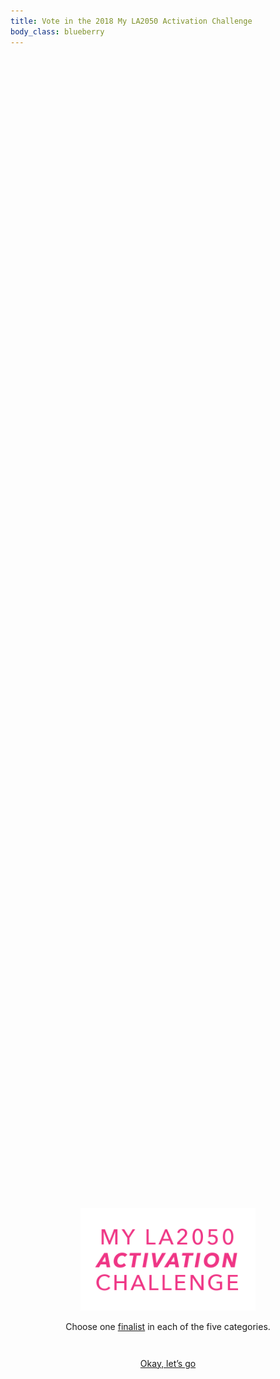 ```yaml
---
title: Vote in the 2018 My LA2050 Activation Challenge
body_class: blueberry
---
```


<div class="introduction" markdown="1">

<div>
<img src="/assets/images/vote-logo.png" alt="My LA2050 Activation Challenge" />

<p>Choose one <a href="/finalists/">finalist</a> in each of the five categories.</p>

<p class="action"><a href="#learn" onClick="document.getElementById('learn').scrollIntoView({behavior: 'smooth'}); event.preventDefault();">Okay, let’s go</a></p>
</div>

<!--
<p style="margin-top: 1.5em">
  <a href="#learn">
    <svg viewBox="0 0 448 512" width="24" height="24">
      <switch>
        <path d="M413.1 222.5l22.2 22.2c9.4 9.4 9.4 24.6 0 33.9L241 473c-9.4 9.4-24.6 9.4-33.9 0L12.7 278.6c-9.4-9.4-9.4-24.6 0-33.9l22.2-22.2c9.5-9.5 25-9.3 34.3.4L184 343.4V56c0-13.3 10.7-24 24-24h32c13.3 0 24 10.7 24 24v287.4l114.8-120.5c9.3-9.8 24.8-10 34.3-.4z" class=""></path>
        <foreignObject>Okay, let’s go</foreignObject>
      </switch>
    </svg>
  </a>
</p>
-->

</div>

<style>
section,
.introduction {
  display: flex;
  min-height: 100vh;
  align-items: center;
  align-content: center;
  justify-content: center;
  text-align: center;
  box-sizing: border-box;
}
.introduction img {
  margin-top: -3em;
  width: 20em;
  height: auto;
}
.introduction p {
  max-width: none;
}
.introduction .action {
  margin-top: 3em;
}

/*.introduction {
  margin-top: -4.5em;
  margin-left: -4.5em;
  margin-right: -4.5em;
  background-color: rgb(6, 179, 188);
  color: rgb(254, 254, 254);
  padding: 0 4.5em 3em;
}
.introduction a {
  color: inherit;
}
.introduction svg {
  width: 1.5em;
  height: 1.5em;
  fill: currentColor;
}*/
</style>

<style>

  
  form li:nth-child(1) {
    order: var(--order-1);
  }
  
  form li:nth-child(2) {
    order: var(--order-2);
  }
  
  form li:nth-child(3) {
    order: var(--order-3);
  }
  
  form li:nth-child(4) {
    order: var(--order-4);
  }
  
  form li:nth-child(5) {
    order: var(--order-5);
  }
  
</style>

<script>
(function() {
  function getRandomOrder() {
    return (Math.floor(Math.random() * 10) + 1) - 5;
  }
  for (var index = 0; index < 5; index++) {
    document.documentElement.style.setProperty('--order-' + index, getRandomOrder());
  }
})();
</script>

<style>
.promotion {
  display: none;
}
hr {
  visibility: hidden;
}
form {
  text-align: center;
}
form ul,
form li {
  list-style: none;
  margin-left: 0;
  padding-left: 0;
}
form,
form h2,
form h3,
form h4,
form p,
form ul,
form li {
  max-width: none;
}
form h2,
form h3,
form h4,
form p:last-child {
  margin-top: 3em;
}
form h2,
form h3,
form h4 {
  color: var(--primary-color) !important;
  font-weight: bold;
}
form strong {
  /*color: rgb(41, 41, 41) !important;*/ /* @midnight */
  /*font-weight: 500;*/
  color: var(--primary-color) !important;
}
form li {
  margin-top: 1.5em;
  position: relative;
}
form li label {
  cursor: pointer;
}
form li input {
  font-size: inherit;
  margin-bottom: 0.75em;
  position: absolute;
  opacity: 0;
}
form li .call-to-action,
form li .pseudo-checkbox {
  position: absolute;
  top: 0;
  left: 0;
  width: 100%;
  height: 100%;
  color: white;
  display: flex;
  justify-content: center;
  align-items: center;
  opacity: 0;
  transition: opacity 0.2s;
  font-size: 1.5em;
}
form li .pseudo-checkbox {
  display: none;
}
form label:hover .call-to-action {
  background: rgba(0, 0, 0, 0.1);
  opacity: 1;
}
form li input:checked ~ .call-to-action {
  display: none;
}
form li input:checked ~ .pseudo-checkbox {
  background: rgba(0, 0, 0, 0.5); /* @lime */
  opacity: 1;
  display: flex;
}
form .blueberry input:checked ~ .pseudo-checkbox {
  background: rgba(6, 179, 188, 0.5); /* @blueberry */
}
form .banana input:checked ~ .pseudo-checkbox {
  background: rgba(255, 194, 51, 0.5); /* @banana */
}
form .strawberry input:checked ~ .pseudo-checkbox {
  background: rgba(237, 59, 136, 0.5); /* @strawberry */
}
form .tangerine input:checked ~ .pseudo-checkbox {
  background: rgba(249, 160, 51, 0.5); /* @tangerine */
}
form .lime input:checked ~ .pseudo-checkbox {
  background: rgba(141, 208, 59, 0.5); /* @lime */
}
form li .pseudo-checkbox svg {
  fill: currentColor;
  width: 1.5em;
  height: 1.5em;
  margin-right: 0.75em;
}
form input[type="email"] {
  font-family: inherit;
  font-size: inherit;
  line-height: inherit;
  font-weight: 600;
  padding: 0.75em;
  border-radius: 0;
  width: 100%;
  max-width: none;
  box-sizing: border-box;
  text-align: center;
  border: 0.1875em solid rgb(237, 59, 136); /* @strawberry */
  border-color: rgba(0, 0, 0, 0.25);

  /* Remove Safari’s default styles for search fields */
  -webkit-appearance: none;
}

form ul {
  display: flex;
  flex-wrap: wrap;
  justify-content: center;
}
form li {
  width: 20em;
  padding: 0;
  box-sizing: border-box;
  padding: 1.5em;
  margin: 1.5em 0;
}
form li img {
  width: 100%;
  max-width: none;
  height: 15em;
  object-fit: cover;
}
form section {
  border-width: 0.125em;
  border-style: solid;
  border-color: rgba(0, 0, 0, 0.15);
  border-color: transparent;
  padding: 3em;
  /*max-width: 40em;*/
  /*margin: 3em auto;*/
}
form section h2,
form section h3 {
  margin-top: 1.5em;
}
</style>

<form name="vote" action="/vote/email-sent/" method="post" markdown="1" data-netlify="true">

<h2 class="blueberry" id="learn">Who would you like to vote for in the <span style="text-transform: uppercase;">Learn</span> category?</h2>

<ul class="blueberry">
{% assign first_item = true %}
{% assign data_collection = site.collections | where: "label", "learn" | first %}
{% assign data_list = data_collection.docs %}
{% for project in data_list %}
{% if project.is_finalist == true %}
<li>
<label>
  <input type="radio" name="learn" value="{{ project.organization_name }}" />
  <span class="pseudo-checkbox">
    <svg width="24" height="24" viewBox="0 0 512 512">
      <path fill="currentColor" d="M173.898 439.404l-166.4-166.4c-9.997-9.997-9.997-26.206 0-36.204l36.203-36.204c9.997-9.998 26.207-9.998 36.204 0L192 312.69 432.095 72.596c9.997-9.997 26.207-9.997 36.204 0l36.203 36.204c9.997 9.997 9.997 26.206 0 36.204l-294.4 294.401c-9.998 9.997-26.207 9.997-36.204-.001z"></path>
      <strong style="color: white !important; font-weight: bold; text-transform: uppercase;">Voted</strong>
    </svg>
  </span>
  <span class="call-to-action">
    <strong style="color: white !important; font-weight: bold; text-transform: uppercase;">Vote</strong>
  </span>
  <img src="/assets/images/{{ project.category }}/2048-wide/{{ project.project_image }}" width="250" /><br />
  <!--
  <a class="has-icon">
    <img src="/assets/images/{{ project.category }}/2048-wide/{{ project.project_image }}" width="250" />
    <span class="icon play">
      <svg xmlns="http://www.w3.org/2000/svg" viewBox="0 0 29.2 33.7" width="29" height="34">
      <title>Play Video</title>
      <switch>
      <polygon fill="black" points="29.2,16.9 0,0 0,33.7 29.2,16.9 0,0 0,33.7 "></polygon>
      <foreignObject>Play Video</foreignObject>
      </switch>
      </svg>
    </span>
  </a><br />
  -->
  <strong>{{ project.organization_name }}</strong><br />{{ project.title }}
</label>
</li>
{% assign first_item = false %}
{% endif %}
{% endfor %}
</ul>

<hr />

<h2 class="banana" id="create">Who would you like to vote for in the <span style="text-transform: uppercase;">Create</span> category?</h2>

<ul class="banana">
{% assign first_item = true %}
{% assign data_collection = site.collections | where: "label", "create" | first %}
{% assign data_list = data_collection.docs %}
{% for project in data_list %}
{% if project.is_finalist == true %}
<li>
<label>
  <input type="radio" name="create" value="{{ project.organization_name }}" />
  <span class="pseudo-checkbox">
    <svg width="24" height="24" viewBox="0 0 512 512">
      <path fill="currentColor" d="M173.898 439.404l-166.4-166.4c-9.997-9.997-9.997-26.206 0-36.204l36.203-36.204c9.997-9.998 26.207-9.998 36.204 0L192 312.69 432.095 72.596c9.997-9.997 26.207-9.997 36.204 0l36.203 36.204c9.997 9.997 9.997 26.206 0 36.204l-294.4 294.401c-9.998 9.997-26.207 9.997-36.204-.001z"></path>
    </svg>
    <strong style="color: white !important; font-weight: bold; text-transform: uppercase;">Voted</strong>
  </span>
  <span class="call-to-action">
    <strong style="color: white !important; font-weight: bold; text-transform: uppercase;">Vote</strong>
  </span>
  <img src="/assets/images/{{ project.category }}/2048-wide/{{ project.project_image }}" width="250" /><br />
  <strong>{{ project.organization_name }}</strong><br />{{ project.title }}
</label>
</li>
{% assign first_item = false %}
{% endif %}
{% endfor %}
</ul>

<hr />

<h2 class="strawberry" id="play">Who would you like to vote for in the <span style="text-transform: uppercase;">Play</span> category?</h2>

<ul class="strawberry">
{% assign first_item = true %}
{% assign data_collection = site.collections | where: "label", "play" | first %}
{% assign data_list = data_collection.docs %}
{% for project in data_list %}
{% if project.is_finalist == true %}
<li>
<label>
  <input type="radio" name="play" value="{{ project.organization_name }}" />
  <span class="pseudo-checkbox">
    <svg width="24" height="24" viewBox="0 0 512 512">
      <path fill="currentColor" d="M173.898 439.404l-166.4-166.4c-9.997-9.997-9.997-26.206 0-36.204l36.203-36.204c9.997-9.998 26.207-9.998 36.204 0L192 312.69 432.095 72.596c9.997-9.997 26.207-9.997 36.204 0l36.203 36.204c9.997 9.997 9.997 26.206 0 36.204l-294.4 294.401c-9.998 9.997-26.207 9.997-36.204-.001z"></path>
    </svg>
    <strong style="color: white !important; font-weight: bold; text-transform: uppercase;">Voted</strong>
  </span>
  <span class="call-to-action">
    <strong style="color: white !important; font-weight: bold; text-transform: uppercase;">Vote</strong>
  </span>
  <img src="/assets/images/{{ project.category }}/2048-wide/{{ project.project_image }}" width="250" /><br />
  <strong>{{ project.organization_name }}</strong><br />{{ project.title }}
</label>
</li>
{% assign first_item = false %}
{% endif %}
{% endfor %}
</ul>

<hr />

<h2 class="tangerine" id="connect">Who would you like to vote for in the <span style="text-transform: uppercase;">Connect</span> category?</h2>

<ul class="tangerine">
{% assign first_item = true %}
{% assign data_collection = site.collections | where: "label", "connect" | first %}
{% assign data_list = data_collection.docs %}
{% for project in data_list %}
{% if project.is_finalist == true %}
<li>
<label>
  <input type="radio" name="connect" value="{{ project.organization_name }}" />
  <span class="pseudo-checkbox">
    <svg width="24" height="24" viewBox="0 0 512 512">
      <path fill="currentColor" d="M173.898 439.404l-166.4-166.4c-9.997-9.997-9.997-26.206 0-36.204l36.203-36.204c9.997-9.998 26.207-9.998 36.204 0L192 312.69 432.095 72.596c9.997-9.997 26.207-9.997 36.204 0l36.203 36.204c9.997 9.997 9.997 26.206 0 36.204l-294.4 294.401c-9.998 9.997-26.207 9.997-36.204-.001z"></path>
    </svg>
    <strong style="color: white !important; font-weight: bold; text-transform: uppercase;">Voted</strong>
  </span>
  <span class="call-to-action">
    <strong style="color: white !important; font-weight: bold; text-transform: uppercase;">Vote</strong>
  </span>
  <img src="/assets/images/{{ project.category }}/2048-wide/{{ project.project_image }}" width="250" /><br />
  <strong>{{ project.organization_name }}</strong><br />{{ project.title }}
</label>
</li>
{% assign first_item = false %}
{% endif %}
{% endfor %}
</ul>

<hr />

<h2 class="lime" id="live">Who would you like to vote for in the <span style="text-transform: uppercase;">Live</span> category?</h2>

<ul class="lime">
{% assign first_item = true %}
{% assign data_collection = site.collections | where: "label", "live" | first %}
{% assign data_list = data_collection.docs %}
{% for project in data_list %}
{% if project.is_finalist == true %}
<li>
<label>
  <input type="radio" name="live" value="{{ project.organization_name }}" />
  <span class="pseudo-checkbox">
    <svg width="24" height="24" viewBox="0 0 512 512">
      <path fill="currentColor" d="M173.898 439.404l-166.4-166.4c-9.997-9.997-9.997-26.206 0-36.204l36.203-36.204c9.997-9.998 26.207-9.998 36.204 0L192 312.69 432.095 72.596c9.997-9.997 26.207-9.997 36.204 0l36.203 36.204c9.997 9.997 9.997 26.206 0 36.204l-294.4 294.401c-9.998 9.997-26.207 9.997-36.204-.001z"></path>
    </svg>
    <strong style="color: white !important; font-weight: bold; text-transform: uppercase;">Voted</strong>
  </span>
  <span class="call-to-action">
    <strong style="color: white !important; font-weight: bold; text-transform: uppercase;">Vote</strong>
  </span>
  <img src="/assets/images/{{ project.category }}/2048-wide/{{ project.project_image }}" width="250" /><br />
  <strong>{{ project.organization_name }}</strong><br />{{ project.title }}
</label>
</li>
{% assign first_item = false %}
{% endif %}
{% endfor %}
</ul>

<hr />

<section id="finish" style="display: none;">

<div markdown="1">
## You’re <span style="text-decoration: underline;">almost</span> done!

Now it’s time to confirm your votes by signing in to one of your accounts.

### Sign in with…

<ul class="action" style="max-width: 20em; margin: 1.5em auto 0">
  <li style="order: 3"><a href="#sign-in-email" onClick="document.getElementById('sign-in-email').style.display = 'flex'; document.getElementById('sign-in-email').scrollIntoView({behavior: 'smooth'}); event.preventDefault();">Email</a></li>
  <li style="order: 2"><a href="/vote/confirmation">Facebook</a></li>
  <li style="order: 1"><a href="/vote/confirmation/">Twitter</a></li>
</ul>

<!--
<ul class="action" style="display: block">
  <li style="margin: 0 !important; padding-right: 0;"><a href="#sign-in-email" onClick="document.getElementById('sign-in-email').style.display = 'flex'; document.getElementById('sign-in-email').scrollIntoView({behavior: 'smooth'}); event.preventDefault();">Sign in with email</a></li>
  <li style="margin: 0 !important; padding: 0;">or</li>
  <li style="margin: 0 !important; padding-right: 0;"><a href="/vote/confirmation/">Sign in with Facebook</a></li>
  <li style="margin: 0 !important; padding: 0">or</li>
  <li style="margin: 0 !important; padding-right: 0;"><a href="/vote/confirmation/">Sign in with Twitter</a></li>
</ul>
-->

</div>

</section>

<hr />

<section id="sign-in-email" style="display: none">

<div markdown="1">
### Sign in with email

Next, we’ll send instructions to your email address.

<p style="margin-top: 1.5em; display: flex;">
<label style="flex-grow: 1; margin-right: 0.25em;">
  <input type="email" name="email" placeholder="What’s your email address?" style="text-align: left;" required />
</label>
<button type="submit">Send email</button>
</p>

<p style="margin-top: 1.7142857143em"><small>We will only use this address to complete the voting process. (No spam, we promise!)</small></p>
</div>

</section>

</form>

<div style="margin-top: 9em"></div>

<script src="https://cdn.auth0.com/js/auth0/9.3.1/auth0.min.js"></script>
<script type="text/javascript">
  var webAuth = new auth0.WebAuth({
    domain:      'activation-la2050.auth0.com',
    clientID:    'INfJpr4dnNk2EN143utsZYz4Zeq9c7cd',
    // responseMode: 'form_post',
    responseType: 'token'
  });
</script>

<script>
  function sendEmail(form){
    console.log('sendEmail');

    var email = document.querySelector('input[name="email"]').value;

    var fieldNames = ['learn', 'create', 'play', 'connect', 'live'];
    var votesData = [];
    var nextField;
    for (var index = 0; index < fieldNames.length; index++) {
      nextField = form.querySelector('input[name="' + fieldNames[index] + '"]:checked');
      if (nextField) {
        votesData.push(fieldNames[index] + '=' + encodeURIComponent(nextField.value));
      } else {
        console.log('skipped: ' + fieldNames[index]);
      }
    }

    if ((votesData).length < 1) {
      console.error('No items were voted for');
      return;
    }

    votesData.push('email=' + email);

    console.dir(votesData);

    var redirectUri = window.location.origin + '/vote/authenticated/?' + votesData.join('&');
    console.log('redirectUri: ' + redirectUri);

    webAuth.passwordlessStart({
      connection: 'email',
      send: 'link',
      email: email,
      redirectUri: redirectUri,
    }, function (err,res) {
      if (err) {
        // Handle error
      } else {
        form.action = form.action + '?' + votesData.join('&');
        form.submit();
        // document.querySelector('.introduction').style.display = 'block';
        // document.querySelector('form').style.display = 'none';
      }

      console.log('err');
      console.log(err)
      console.dir(err)

      console.log('res');
      console.log(res)
      console.dir(res)

      // Hide the input and show a "Check your email for your login link!" screen
      //$('.enter-email').hide();
      //$('.check-email').show();


    });
  }

  document.querySelector('form').addEventListener('submit', function(e) {
    e.preventDefault();
    sendEmail(e.target);

  })
</script>


<style>
header, footer {
  display: none;
}
</style>


<script>
(function() {
  function closest(element, tagName) {

    // If the element is the target
    if (element.nodeName.toLowerCase() === tagName) return element;

    var ancestor = element;
    while ((ancestor = ancestor.parentElement) && ancestor.nodeName && ancestor.nodeName.toLowerCase() !== tagName);
    if (ancestor && ancestor.nodeName && ancestor.nodeName.toLowerCase() === tagName) {
      return ancestor;
    }
  }

  //document.addEventListener("DOMContentLoaded", function(event) {
    var form = document.querySelector('form');

    //console.dir(form);

    form.addEventListener('click', function(e) {
      setTimeout(function() {
        if (e.target.nodeName.toLowerCase() === 'input' && e.target.type === 'radio' && e.target.checked) {
          console.log('e.target.name: ' + e.target.name)
          switch(e.target.name) {
            case 'learn':
              document.getElementById('create').scrollIntoView({ behavior: 'smooth' });
              updateProgress();
              break;
            case 'create':
              document.getElementById('play').scrollIntoView({ behavior: 'smooth' });
              updateProgress();
              break;
            case 'play':
              document.getElementById('connect').scrollIntoView({ behavior: 'smooth' });
              updateProgress();
              break;
            case 'connect':
              document.getElementById('live').scrollIntoView({ behavior: 'smooth' });
              updateProgress();
              break;
            case 'live':
              document.getElementById('finish').scrollIntoView({ behavior: 'smooth' });
              updateProgress();
              break;
            default:

          }
        }
      }, 500);
    });
  //});



  var counter = 0;
  function updateProgress() {
    var progress = document.getElementById("progress");
    var count = document.getElementById("vote-count");

    progress.style.display = 'block';

    count.innerText = ++counter;

    var exclamations = ['Nice!', 'Hooray!', 'Sweet!', 'Way to go!', 'Excellent!'];
    document.getElementById('exclamation').innerText = exclamations[counter - 1];

    if (counter >= 5) {
      progress.style.display = 'none';
      // document.getElementById('finish').scrollIntoView({ behavior: 'smooth' });
    }

    if (counter >= 1) {
      document.getElementById('finish').style.display = 'flex';
    }
  }





})();
</script>



<div class="progress" role="status" id="progress" style="display: none">
  <p><span id="exclamation">Nice!</span> You’ve voted in <span id="vote-count">1</span> of <span>5</span> categories.</p>
</div>

<script>
</script>

<style>

.progress {
  position: fixed;
  z-index: 1;
  bottom: 0;
  left: 0;
  width: 100%;
  background: white;
  color: black;
  padding: 1.5em 3em;
  box-sizing: border-box;
}

</style>


<style>

  /* =Icon Button
  ----------------------------------------------- */
  a.has-icon {
    display: block;
    position: relative;
    text-decoration: none
  }

  .has-icon .icon {
    position: absolute;
    top: 0.725em;
    right: 0.725em;
    background: white;
    background: rgba(255, 255, 255, 0.75);
    color: black;
    background: rgba(254, 254, 254, 0.75); /* @snow */
    background: var(--secondary-color, black);
    border: 0.1875em solid var(--secondary-color, black);
    background: var(--primary-color, black);
    border: 0.1875em solid var(--primary-color, black);
    color: rgb(41, 41, 41); /* @midnight */
    color: rgb(254, 254, 254); /* @snow */
    padding: 0;
    width: 5em;
    line-height: 5em;
    border-radius: 50%;
    transition: background-color 0.2s;
    /*font-size: 1.5em;*/
    text-align: center;
    display: flex;
    width: 3em;
    height: 3em;
    align-items: center;
    justify-content: center;
    box-sizing: border-box;
    top: 50%;
    left: 50%;
    right: auto;
    padding: 0;
    transform: translate(-50%, -50%);
    opacity: 0.75;
    background: rgb(254, 254, 254); /* @snow */
    border-color: var(--secondary-color, black);
    color: var(--secondary-color, black);
    border-color: var(--primary-color, black);
    border-color: white;
    color: var(--primary-color, black);
    color: black;
    background: black;
    color: white;
    border-color: transparent;
    transition: all 0.2s;
  }

  .has-icon:hover .icon,
  .has-icon:active .icon,
  .has-icon:focus .icon {
    background-color: var(--primary-color);
    opacity: 1;
  }

  .has-icon .icon {
    vertical-align: middle
  }

  .has-icon svg {
    width: 1em;
    height: 1em;
    margin-left: 0.25em;
  }

  .has-icon svg polygon {
    fill: currentColor
  }


  .has-icon .credit {
    position: absolute;
    bottom: 0;
    left: 0;
    background: white;
    background: rgba(255, 255, 255, 0.75);
    color: black;
    background: var(--secondary-color, black);
    color: rgb(254, 254, 254); /* @snow */
    background: white;
    background: rgba(255, 255, 255, 0.9);
    color: var(--secondary-color, black);
    border-color: var(--secondary-color, black);
    color: black;
    font-size: 0.75em;
    padding: 0.25em 0.5em;
    font-weight: 500;
  }

</style>

